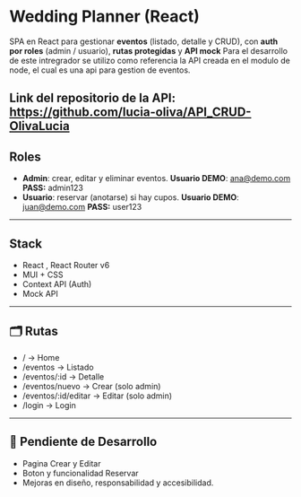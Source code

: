 # Wedding Planner (React)

SPA en React para gestionar **eventos** (listado, detalle y CRUD), con **auth por roles** (admin / usuario), **rutas protegidas** y **API mock**
Para el desarrollo de este intregrador se utilizo como referencia la API creada en el modulo de node, el cual es una api para gestion de eventos.

Link del repositorio de la API: https://github.com/lucia-oliva/API_CRUD-OlivaLucia
---

## Roles

- **Admin**: crear, editar y eliminar eventos.  **Usuario DEMO**: ana@demo.com **PASS:** admin123
- **Usuario**: reservar (anotarse) si hay cupos.  **Usuario DEMO**: juan@demo.com **PASS:** user123
  
---

## Stack

- React , React Router v6  
- MUI + CSS  
- Context API (Auth)  
- Mock API
  
---

## 🗂️ Rutas

- / → Home
- /eventos → Listado 
- /eventos/:id → Detalle 
- /eventos/nuevo → Crear (solo admin)
- /eventos/:id/editar → Editar (solo admin)
- /login → Login

---

## 🚧 **Pendiente de Desarrollo**

- Pagina Crear y Editar
- Boton y funcionalidad Reservar
- Mejoras en diseño, responsabilidad y accesibilidad.





